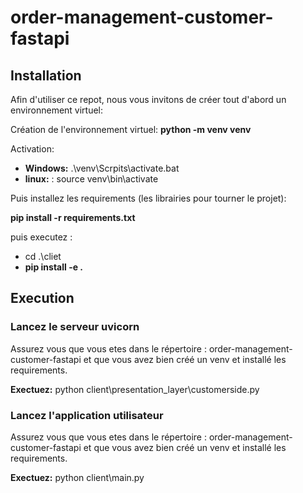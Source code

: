 # order-management-customer-fastapi
## Installation
Afin d'utiliser ce repot, nous vous invitons de créer tout d'abord un environnement virtuel:

Création de l'environnement virtuel: __python -m venv venv__

Activation:
-  __Windows:__ .\venv\Scrpits\activate.bat
- __linux:__ : source venv\bin\activate



Puis installez les requirements (les librairies pour tourner le projet): 

__pip install -r requirements.txt__


puis executez :
-  cd .\cliet
-  **pip install -e .**

## Execution
### Lancez le serveur uvicorn
Assurez vous que vous etes dans le répertoire : order-management-customer-fastapi et que vous avez bien créé un venv et installé les requirements.

**Exectuez:** python client\presentation_layer\customerside.py


### Lancez l'application utilisateur

Assurez vous que vous etes dans le répertoire : order-management-customer-fastapi et que vous avez bien créé un venv et installé les requirements.

**Exectuez:** python client\main.py
